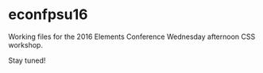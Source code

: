 # econfpsu16

Working files for the 2016 Elements Conference Wednesday afternoon CSS workshop.

Stay tuned!